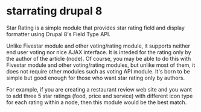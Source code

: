 # starrating drupal 8
Star Rating is a simple module that provides star rating field and display formatter using Drupal 8's Field Type API.

Unlike Fivestar module and other voting/rating module, it supports neither end user voting nor nice AJAX interface. It is inteded for the rating only by the author of the article (node). Of course, you may be able to do this with Fivestar module and other voting/rating modules, but unlike most of them, it does not require other modules such as voting API module. It's born to be simple but good enough for those who want star rating only by authors.

For example, if you are creating a restaurant review web site and you want to add three 5 star ratings (food, price and service) with different icon type for each rating within a node, then this module would be the best match.

